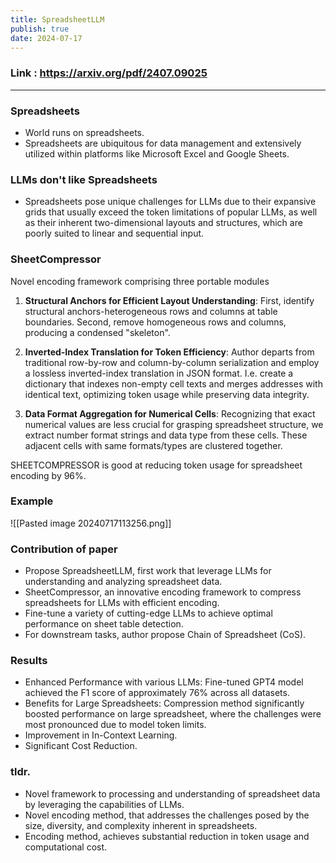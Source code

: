```yaml
---
title: SpreadsheetLLM
publish: true
date: 2024-07-17
---
```


### Link : https://arxiv.org/pdf/2407.09025

---

### Spreadsheets

- World runs on spreadsheets.
- Spreadsheets are ubiquitous for data management and extensively utilized within platforms like Microsoft Excel and Google Sheets.

### LLMs don't like Spreadsheets

- Spreadsheets pose unique challenges for LLMs due to their expansive grids that usually exceed the token limitations of popular LLMs, as well as their inherent two-dimensional layouts and structures, which are poorly suited to linear and sequential input.

### SheetCompressor

Novel encoding framework comprising three portable modules

1. **Structural Anchors for Efficient Layout Understanding**: First, identify structural anchors-heterogeneous rows and columns at table boundaries. Second, remove homogeneous rows and columns, producing a condensed "skeleton".

2. **Inverted-Index Translation for Token Efficiency**: Author departs from traditional row-by-row and column-by-column serialization and employ a lossless inverted-index translation in JSON format. I.e. create a dictionary that indexes non-empty cell texts and merges addresses with identical text, optimizing token usage while preserving data integrity.

3. **Data Format Aggregation for Numerical Cells**: Recognizing that exact numerical values are less crucial for grasping spreadsheet structure, we extract number format strings and data type from these cells. These adjacent cells with same formats/types are clustered together.

SHEETCOMPRESSOR is good at reducing token usage for spreadsheet encoding by 96%.

### Example

![[Pasted image 20240717113256.png]]

### Contribution of paper

- Propose SpreadsheetLLM, first work that leverage LLMs for understanding and analyzing spreadsheet data.
- SheetCompressor, an innovative encoding framework to compress spreadsheets for LLMs with efficient encoding.
- Fine-tune a variety of cutting-edge LLMs to achieve optimal performance on sheet table detection.
- For downstream tasks, author propose Chain of Spreadsheet (CoS).

### Results

- Enhanced Performance with various LLMs: Fine-tuned GPT4 model achieved the F1 score of approximately 76% across all datasets.
- Benefits for Large Spreadsheets: Compression method significantly boosted performance on large spreadsheet, where the challenges were most pronounced due to model token limits.
- Improvement in In-Context Learning.
- Significant Cost Reduction.

### tldr.

- Novel framework to processing and understanding of spreadsheet data by leveraging the capabilities of LLMs.
- Novel encoding method, that addresses the challenges posed by the size, diversity, and complexity inherent in spreadsheets.
- Encoding method, achieves substantial reduction in token usage and computational cost.
